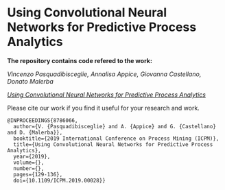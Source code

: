 # Using Convolutional Neural Networks for Predictive Process Analytics

**The repository contains code refered to the work:**

*Vincenzo Pasquadibisceglie, Annalisa Appice, Giovanna Castellano, Donato Malerba*


[*Using Convolutional Neural Networks for Predictive Process Analytics*](https://ieeexplore.ieee.org/document/8786066)

Please cite our work if you find it useful for your research and work.

```
@INPROCEEDINGS{8786066,
  author={V. {Pasquadibisceglie} and A. {Appice} and G. {Castellano} and D. {Malerba}},
  booktitle={2019 International Conference on Process Mining (ICPM)}, 
  title={Using Convolutional Neural Networks for Predictive Process Analytics}, 
  year={2019},
  volume={},
  number={},
  pages={129-136},
  doi={10.1109/ICPM.2019.00028}}
```

